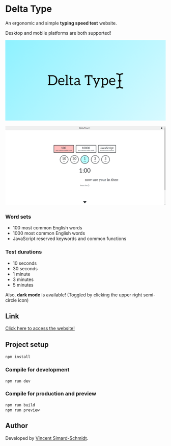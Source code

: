 # Delta Type
An ergonomic and simple **typing speed test** website.

Desktop and mobile platforms are both supported!

![GitHub Banner](./assets/banner2.png)

![Website Demo](./assets/demo.gif)

### Word sets
- 100 most common English words
- 1000 most common English words
- JavaScript reserved keywords and common functions

### Test durations
- 10 seconds
- 30 seconds
- 1 minute
- 3 minutes
- 5 minutes

Also, **dark mode** is available! (Toggled by clicking the upper right semi-circle icon)

## Link
[Click here to access the website!](https://delta-type.netlify.app/)

## Project setup
```
npm install
```

### Compile for development
```
npm run dev
```

### Compile for production and preview
```
npm run build
npm run preview
```

## Author
Developed by [Vincent Simard-Schmidt](https://www.linkedin.com/in/vincent-simard-schmidt-1a2645215/).

